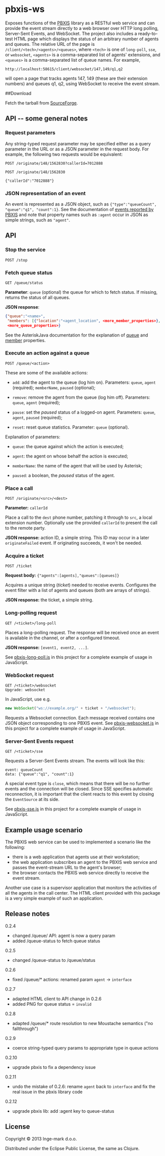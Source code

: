 # pbxis-ws

Exposes functions of the [PBXIS](https://github.com/inge-mark/pbxis) library as a RESTful web service and can provide the event stream directly to a web browser over HTTP long polling, Server-Sent Events, and WebSocket. The project also includes a ready-to-test HTML page which displays the status of an arbitrary number of agents and queues. The relative URL of the page is `/client/<tech>/<agents>/<queues>`, where `<tech>` is one of `long-poll`, `sse`, or `websocket`, `<agents>` is a comma-separated list of agents' extensions, and `<queues>` is a comma-separated list of queue names. For example,

`http://localhost:58615/client/websocket/147,149/q1,q2`

will open a page that tracks agents 147, 149 (these are their extension numbers) and queues q1, q2, using WebSocket to receive the event stream.

##Download

Fetch the tarball from [SourceForge](https://sourceforge.net/projects/pbxis-ws/files/).

## API -- some general notes

### Request parameters

Any string-typed request parameter may be specified either as a query parameter in the URL or as a JSON parameter in the request body. For example, the following two requests would be equivalent:

`POST /originate/148/1562830?callerId=7012888`

```
POST /originate/148/1562830

{"callerId":"7012888"}
```

### JSON representation of an event

An event is represented as a JSON object, such as `{"type":"queueCount", "queue":"q1", "count":1}`. See the documentation of [events reported by PBXIS](https://github.com/Inge-mark/pbxis/tree/develop#reported-events) and note that property names such as `:agent` occur in JSON as simple strings, such as `"agent"`.


## API

### Stop the service

`POST /stop`

### Fetch queue status

`GET /queue/status`

**Parameter**: `queue` (optional) the queue for which to fetch status. If missing, returns the status of all queues.

**JSON response**:

```JSON
{"queue":"<name>",
 "members": [{"location":"<agent_location", <more_member_properties>}, ...],
 <more_queue_properties>}
```
See the AsteriskJava documentation for the explanation of [queue](http://www.asterisk-java.org/1.0.0.M3/apidocs/org/asteriskjava/manager/event/QueueParamsEvent.html) and [member](http://www.asterisk-java.org/1.0.0.M3/apidocs/org/asteriskjava/manager/event/QueueMemberEvent.html) properties.


### Execute an action against a queue

`POST /queue/<action>`

These are some of the available actions:

- `add`: add the agent to the queue (log him on). Parameters: `queue`, `agent` (required); `memberName`, `paused` (optional);

- `remove`: remove the agent from the queue (log him off). Parameters: `queue`, `agent` (required);

- `pause`: set the *paused* status of a logged-on agent. Parameters: `queue`, `agent`, `paused` (required);

- `reset`: reset queue statistics. Parameter: `queue` (optional).

Explanation of parameters:

- `queue`: the queue against which the action is executed;

- `agent`: the agent on whose behalf the action is executed;

- `memberName`: the name of the agent that will be used by Asterisk;

- `paused`: a boolean, the *paused* status of the agent.

### Place a call

`POST /originate/<src>/<dest>`

**Parameter:** `callerId`

Place a call to the `dest` phone number, patching it through to `src`, a local extension number. Optionally use the provided `callerId` to present the call to the remote party.

**JSON response:** action ID, a simple string. This ID may occur in a later `originateFailed` event. If originating succeeds, it won't be needed.

### Acquire a ticket

`POST /ticket`

**Request body:** `{"agents":[agents],"queues":[queues]}`

Acquires a unique string (<em>ticket</em>) needed to receive events. Configures the event filter with a list of agents and queues (both are arrays of strings).

**JSON response:** the ticket, a simple string.

### Long-polling request

`GET /<ticket>/long-poll`

Places a long-polling request. The response will be received once an event is available in the channel, or after a configured timeout.

**JSON response:** `[event1, event2, ...]`.

See [pbxis-long-poll.js](https://github.com/Inge-mark/pbxis-ws/blob/master/static-content/pbxis-long-poll.js) in this project for a complete example of usage in JavaScript.

### WebSocket request

```
GET /<ticket>/websocket
Upgrade: websocket
```
In JavaScript, use e.g.

```JavaScript
new WebSocket("ws://example.org/" + ticket + "/websocket");
```
Requests a Websocket connection. Each message received contains one JSON object corresponding to one PBXIS event. See [pbxis-websocket.js](https://github.com/Inge-mark/pbxis-ws/blob/master/static-content/pbxis-websocket.js) in this project for a complete example of usage in JavaScript.


### Server-Sent Events request

`GET /<ticket>/sse`

Requests a Server-Sent Events stream. The events will look like this:

```
event: queueCount
data: {"queue":"q1", "count":1}
```
A special event type is `close`, which means that there will be no further events and the connection will be closed. Since SSE specifies automatic reconnection, it is important that the client reacts to this event by closing the `EventSource` at its side.

See [pbxis-sse.js](https://github.com/Inge-mark/pbxis-ws/blob/master/static-content/pbxis-sse.js) in this project for a complete example of usage in JavaScript.


## Example usage scenario

The PBXIS web service can be used to implemented a scenario like the following:

* there is a web application that agents use at their workstation;
* the web application subscribes an agent to the PBXIS web service and passes the event-stream URL to the agent's browser;
* the browser contacts the PBXIS web service directly to receive the event stream.

Another use case is a supervisor application that monitors the activities of all the agents in the call center. The HTML client provided with this package is a very simple example of such an application.


## Release notes

0.2.4
 - changed /queue/<action> API: agent is now a query param
 - added /queue-status to fetch queue status

0.2.5
 - changed /queue-status to /queue/status

0.2.6
  - fixed /queue/* actions: renamed param `agent` -> `interface`

0.2.7
  - adapted HTML client to API change in 0.2.6
  - added PNG for queue status = `invalid`

0.2.8
  - adapted /queue/* route resolution to new Moustache semantics ("no fallthrough")

0.2.9
  - coerce string-typed query params to appropriate type in queue actions

0.2.10
  - upgrade pbxis to fix a dependency issue

0.2.11
  - undo the mistake of 0.2.6: rename `agent` back to `interface` and fix the real issue in the pbxis library code

0.2.12
  - upgrade pbxis lib: add :agent key to queue-status


## License

Copyright © 2013 Inge-mark d.o.o.

Distributed under the Eclipse Public License, the same as Clojure.
